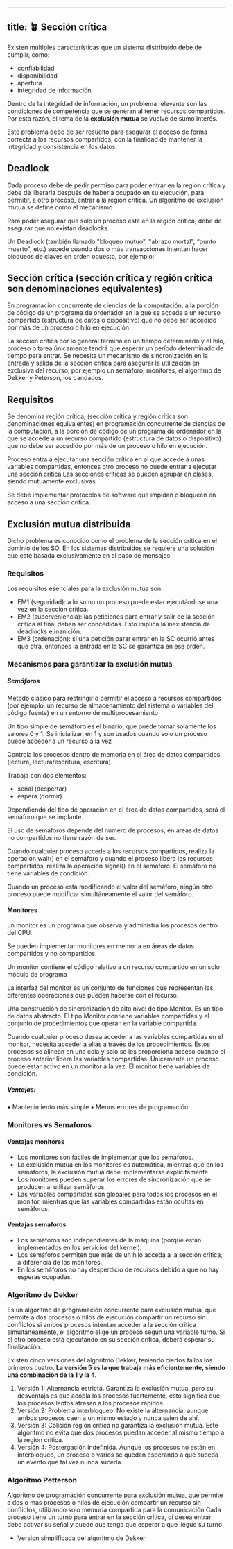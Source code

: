
---
title: 🪴 Sección crítica
---
Existen múltiples características que un sistema distribuido debe de cumplir, como:
- confiabilidad
- disponibilidad
- apertura
- integridad de información

Dentro de la integridad de información, un problema relevante son las condiciones de competencia que se generan al tener recursos compartidos. Por esta razón, el tema de la **exclusión mutua** se vuelve de sumo interés. 

Este problema debe de ser resuelto para asegurar el acceso de forma correcta a los recursos compartidos, con la finalidad de mantener la integridad y consistencia en los datos.

## Deadlock
Cada proceso debe de pedir permiso para poder entrar en la región crítica y debe de liberarla después de haberla ocupado en su ejecución, para permitir, a otro proceso, entrar a la región crítica. Un algoritmo de exclusión mutua se define como el mecanismo

Para poder asegurar que solo un proceso esté en la región crítica, debe de asegurar que no existan deadlocks.

Un Deadlock (también llamado "bloqueo mutuo", "abrazo mortal", “punto muerto", etc.) sucede cuando dos o más transacciones intentan hacer bloqueos de claves en orden opuesto, por ejemplo:


## Sección crítica (sección crítica y región crítica son denominaciones equivalentes) 
En programación concurrente de ciencias de la computación, a la porción de código de un programa de ordenador en la que se accede a un recurso compartido (estructura de datos o dispositivo) que no debe ser accedido por más de un proceso o hilo en ejecución. 

La sección crítica por lo general termina en un tiempo determinado y el hilo, proceso o tarea únicamente tendrá que esperar un período determinado de tiempo para entrar. Se necesita un mecanismo de sincronización en la entrada y salida de la sección crítica para asegurar la utilización en exclusiva del recurso, por ejemplo un semáforo, monitores, el algoritmo de Dekker y Peterson, los candados.

## Requisitos 
Se denomina región crítica, (sección crítica y región crítica son denominaciones equivalentes) en programación concurrente de ciencias de la computación, a la porción de código de un programa de ordenador en la que se accede a un recurso compartido (estructura de datos o dispositivo) que no debe ser accedido por más de un proceso o hilo en ejecución.

Proceso entra a ejecutar una sección crítica en al que accede a unas variables compartidas, entonces otro proceso no puede entrar a ejecutar una sección crítica
Las secciones críticas se pueden agrupar en clases, siendo mutuamente exclusivas.

Se debe implementar protocolos de software que impidan o bloqueen en acceso a una sección crítica.

## Exclusión mutua distribuida
Dicho problema es conocido como el problema de la sección crítica en el dominio de los SO. En los sistemas distribuidos se requiere una solución que esté basada exclusivamente en el paso de mensajes.

### Requisitos
Los requisitos esenciales para la exclusión mutua son:
- EM1 (seguridad): a lo sumo un proceso puede estar ejecutándose una vez en la sección crítica.
- EM2 (superveniencia): las peticiones para entrar y salir de la sección crítica al final deben ser concedidas. Esto implica la inexistencia de deadlocks e inanición.
- EM3 (ordenación): si una petición parar entrar en la SC ocurrió antes que otra, entonces la entrada en la SC se garantiza en ese orden.

### Mecanismos para garantizar la exclusión mutua
##### Semáforos
Método clásico para restringir o permitir el acceso a recursos compartidos (por ejemplo, un recurso de almacenamiento del sistema o variables del código fuente) en un entorno de multiprocesamiento

Un tipo simple de semáforo es el binario, que puede tomar solamente los valores 0 y 1. Se inicializan en 1 y son usados cuando solo un proceso puede acceder a un recurso a la vez

Controla los procesos dentro de memoria en el área de datos compartidos (lectura, lectura/escritura, escritura).

Trabaja con dos elementos:
- señal (despertar)
- espera (dormir)

Dependiendo del tipo de operación en el área de datos compartidos, será el semáforo que se implante.

El uso de semáforos depende del número de procesos; en áreas de datos no compartidos no tiene razón de ser.

Cuando cualquier proceso accede a los recursos compartidos, realiza la operación wait() en el semáforo y cuando el proceso libera los recursos compartidos, realiza la operación signal() en el semáforo. El semáforo no tiene variables de condición. 

Cuando un proceso está modificando el valor del semáforo, ningún otro proceso puede modificar simultáneamente el valor del semáforo.


#### Monitores
un monitor es un programa que observa y administra los procesos dentro del CPU.

Se pueden implementar monitores en memoria en áreas de datos compartidos y no compartidos.

Un monitor contiene el código relativo a un recurso compartido en un solo módulo de programa

La interfaz del monitor es un conjunto de funciones que representan las diferentes operaciones que pueden hacerse con el recurso.

Una construcción de sincronización de alto nivel de tipo Monitor. Es un tipo de datos abstracto. El tipo Monitor contiene variables compartidas y el conjunto de procedimientos que operan en la variable compartida.

Cuando cualquier proceso desea acceder a las variables compartidas en el monitor, necesita acceder a ellas a través de los procedimientos. Estos procesos se alinean en una cola y solo se les proporciona acceso cuando el proceso anterior libera las variables compartidas. Únicamente un proceso puede estar activo en un monitor a la vez. El monitor tiene variables de condición.

##### Ventajas:
• Mantenimiento más simple
• Menos errores de programación

### Monitores vs Semaforos
#### Ventajas monitores
- Los monitores son fáciles de implementar que los semáforos.
- La exclusión mutua en los monitores es automática, mientras que en los semáforos, la exclusión mutua debe implementarse explícitamente.
- Los monitores pueden superar los errores de sincronización que se producen al utilizar semáforos.
- Las variables compartidas son globales para todos los procesos en el monitor, mientras que las variables compartidas están ocultas en semáforos.

#### Ventajas semaforos
- Los semáforos son independientes de la máquina (porque están implementados en los servicios del kernel).
- Los semáforos permiten que más de un hilo acceda a la sección crítica, a diferencia de los monitores.
- En los semáforos no hay desperdicio de recursos debido a que no hay esperas ocupadas.

### Algoritmo de Dekker
Es un algoritmo de programación concurrente para exclusión mutua, que permite a dos procesos o hilos de ejecución compartir un recurso sin conflictos si ambos procesos intentan acceder a la sección crítica simultáneamente, el algoritmo elige un proceso según una variable turno. Si el otro proceso está ejecutando en su sección crítica, deberá esperar su finalización.

Existen cinco versiones del algoritmo Dekker, teniendo ciertos fallos los primeros cuatro. **La versión 5 es la que trabaja más eficientemente, siendo una combinación de la 1 y la 4.**

1. Versión 1: Alternancia estricta. Garantiza la exclusión mutua, pero su desventaja es que acopla los procesos fuertemente, esto significa que los procesos lentos atrasan a los procesos rápidos.
2. Versión 2: Problema interbloqueo. No existe la alternancia, aunque ambos procesos caen a un mismo estado y nunca salen de ahí.
3. Versión 3: Colisión región crítica no garantiza la exclusión mutua. Este algoritmo no evita que dos procesos puedan acceder al mismo tiempo a la región crítica.
4. Versión 4: Postergación indefinida. Aunque los procesos no están en interbloqueo, un proceso o varios se quedan esperando a que suceda un evento que tal vez nunca suceda.

### Algoritmo Petterson
Algoritmo de programación concurrente para exclusión mutua, que permite a dos o más procesos o hilos de ejecución compartir un recurso sin conflictos, utilizando solo memoria compartida para la comunicación 
Cada proceso tiene un turno para entrar en la sección crítica, di desea entrar debe activar su señal y puede que tenga que esperar a que llegue su turno
- Version simplificada del algoritmo de Dekker




